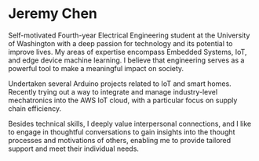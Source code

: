 # Jeremy Chen
Self-motivated Fourth-year Electrical Engineering student at the University of Washington with a deep passion for technology and its potential to improve lives. My areas of expertise encompass Embedded Systems, IoT, and edge device machine learning. I believe that engineering serves as a powerful tool to make a meaningful impact on society.

Undertaken several Arduino projects related to IoT and smart homes. Recently trying out a way to integrate and manage industry-level mechatronics into the AWS IoT cloud, with a particular focus on supply chain efficiency.

Besides technical skills, I deeply value interpersonal connections, and I like to engage in thoughtful conversations to gain insights into the thought processes and motivations of others, enabling me to provide tailored support and meet their individual needs.
